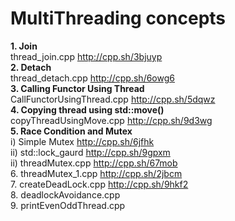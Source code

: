 # MultiThreading concepts

**1. Join** <br />
thread_join.cpp                      http://cpp.sh/3bjuyp <br />
**2. Detach** <br />
thread_detach.cpp                    http://cpp.sh/6owg6 <br />
**3. Calling Functor Using Thread** <br />
CallFunctorUsingThread.cpp           http://cpp.sh/5dqwz <br />
**4. Copying thread using std::move()** <br />
copyThreadUsingMove.cpp              http://cpp.sh/9d3wg <br />
**5. Race Condition and Mutex** <br />
i) Simple Mutex                      http://cpp.sh/6jfhk <br />
ii) std::lock_gaurd                  http://cpp.sh/9gpxm <br />
ii) threadMutex.cpp                      http://cpp.sh/67mob <br />
6. threadMutex_1.cpp                    http://cpp.sh/2jbcm <br />
7. createDeadLock.cpp                   http://cpp.sh/9hkf2 <br />
8. deadlockAvoidance.cpp                <br />
9. printEvenOddThread.cpp <br />
